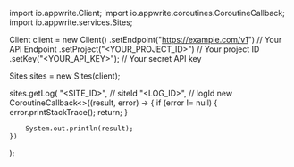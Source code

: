 import io.appwrite.Client;
import io.appwrite.coroutines.CoroutineCallback;
import io.appwrite.services.Sites;

Client client = new Client()
    .setEndpoint("https://example.com/v1") // Your API Endpoint
    .setProject("<YOUR_PROJECT_ID>") // Your project ID
    .setKey("<YOUR_API_KEY>"); // Your secret API key

Sites sites = new Sites(client);

sites.getLog(
    "<SITE_ID>", // siteId
    "<LOG_ID>", // logId
    new CoroutineCallback<>((result, error) -> {
        if (error != null) {
            error.printStackTrace();
            return;
        }

        System.out.println(result);
    })
);

